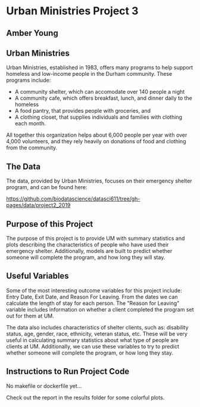 # Urban Ministries Project 3
## Amber Young

## Urban Ministries
Urban Ministries, established in 1983, offers many programs to help support homeless and low-income people in the Durham community. These programs include:

* A community shelter, which can accomodate over 140 people a night
* A community cafe, which offers breakfast, lunch, and dinner daily to the homeless
* A food pantry, that provides people with groceries, and
* A clothing closet, that supplies individuals and families with clothing each month.

All together this organization helps about 6,000 people per year with over 4,000 volunteers, and they rely heavily on donations of food and clothing from the community.

## The Data
The data, provided by Urban Ministries, focuses on their emergency shelter program, and can be found here:

https://github.com/biodatascience/datasci611/tree/gh-pages/data/project2_2019

## Purpose of this Project
The purpose of this project is to provide UM with summary statistics and plots describing the characteristics of people who have used their emergency shelter. 
Additionally, models are built to predict whether someone will complete the program, and how long they will stay.

## Useful Variables
Some of the most interesting outcome variables for this project include: Entry Date, Exit Date, and Reason For Leaving.
From the dates we can calculate the length of stay for each person. 
The "Reason for Leaving" variable includes information on whether a client completed the program set out for them at UM.

The data also includes characteristics of shelter clients, such as:
disability status, age, gender, race, ethnicity, veteran status, etc.
These will be very useful in calculating summary statistics about what type of people are clients at UM.
Additionally, we can use these variables to try to predict whether someone will complete the program, or how long they stay.

## Instructions to Run Project Code
No makefile or dockerfile yet... 

Check out the report in the results folder for some colorful plots.